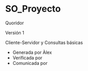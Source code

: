 # SO_Proyecto

Quoridor

Versión 1

Cliente-Servidor y Consultas básicas
- Generada por Àlex
- Verificada por
- Comunicada por
